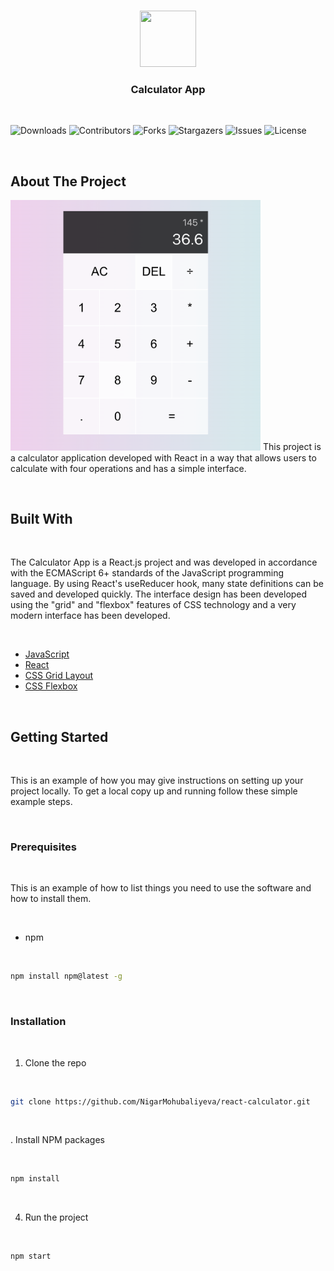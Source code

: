 <br/>
<p align="center">
<a href="https://github.com/NigarMohubaliyeva/react-calculator">
<img src="https://cdn.pixabay.com/photo/2022/05/08/03/10/calculator-7181192_1280.png" width="90" height="90">
</a>
<h3 align="center">Calculator App</h3>
</p>

 

![Downloads](https://img.shields.io/github/downloads/NigarMohubaliyeva/react-calculator/total) ![Contributors](https://img.shields.io/github/contributors/NigarMohubaliyeva/react-calculator?color=dark-green) ![Forks](https://img.shields.io/github/forks/NigarMohubaliyeva/react-calculator?style=social) ![Stargazers](https://img.shields.io/github/stars/NigarMohubaliyeva/react-calculator?style=social) ![Issues](https://img.shields.io/github/issues/NigarMohubaliyeva/react-calculator) ![License](https://img.shields.io/github/license/NigarMohubaliyeva/react-calculator)

 

## About The Project
<img src="src/images/application-image.png" alt="app-interface" width="400" />
This project is a calculator application developed with React in a way that allows users to calculate with four operations and has a simple interface.

 

## Built With

 

The Calculator App is a React.js project and was developed in accordance with the ECMAScript 6+ standards of the JavaScript programming language. By using React's useReducer hook, many state definitions can be saved and developed quickly. The interface design has been developed using the "grid" and "flexbox" features of CSS technology and a very modern interface has been developed.

 

* [JavaScript](https://www.w3schools.com/js/)
* [React](https://react.dev/)
* [CSS Grid Layout](https://css-tricks.com/snippets/css/complete-guide-grid/)
* [CSS Flexbox](https://css-tricks.com/snippets/css/a-guide-to-flexbox/)

 

## Getting Started

 

This is an example of how you may give instructions on setting up your project locally.
To get a local copy up and running follow these simple example steps.

 

### Prerequisites

 

This is an example of how to list things you need to use the software and how to install them.

 

* npm

 

```sh
npm install npm@latest -g
```

 

### Installation

 

1. Clone the repo

 

```sh
git clone https://github.com/NigarMohubaliyeva/react-calculator.git
```

 

. Install NPM packages

 

```sh
npm install
```

 

4. Run the project

 

```JS
npm start
```
